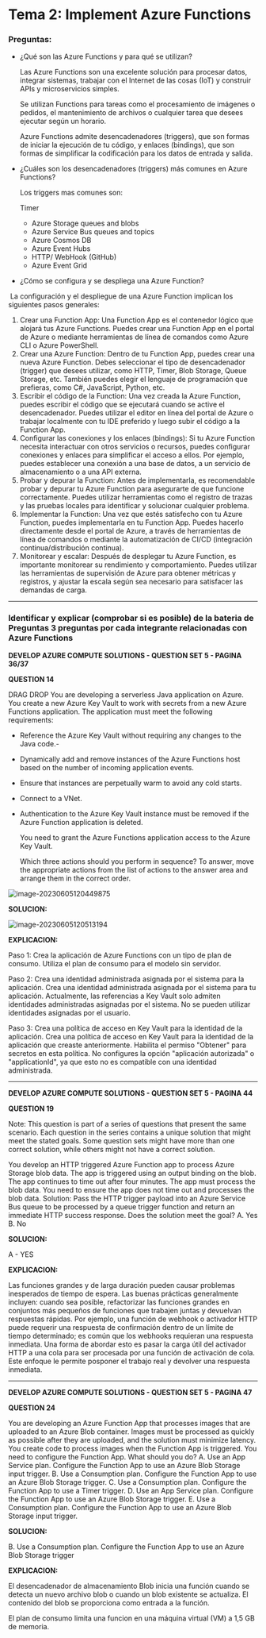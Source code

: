 # Tema 2: Implement Azure Functions



### Preguntas:

- ¿Qué son las Azure Functions y para qué se utilizan?

  Las Azure Functions son una excelente solución para procesar datos, integrar sistemas, trabajar con el Internet de las cosas (IoT) y construir APIs y microservicios simples.

  Se utilizan Functions para tareas como el procesamiento de imágenes o pedidos, el mantenimiento de archivos o cualquier tarea que desees ejecutar según un horario.

  Azure Functions admite desencadenadores (triggers), que son formas de iniciar la ejecución de tu código, y enlaces (bindings), que son formas de simplificar la codificación para los datos de entrada y salida.

  

- ¿Cuáles son los desencadenadores (triggers) más comunes en Azure Functions?

  Los triggers mas comunes son:

  Timer

  - Azure Storage queues and blobs
  - Azure Service Bus queues and topics
  - Azure Cosmos DB
  - Azure Event Hubs
  - HTTP/ WebHook (GitHub)
  - Azure Event Grid

- ¿Cómo se configura y se despliega una Azure Function?

​	La configuración y el despliegue de una Azure Function implican los siguientes pasos generales:

1. Crear una Function App: Una Function App es el contenedor lógico que alojará tus Azure Functions. Puedes crear una Function App en el portal de Azure o mediante herramientas de línea de comandos como Azure CLI o Azure PowerShell.
2. Crear una Azure Function: Dentro de tu Function App, puedes crear una nueva Azure Function. Debes seleccionar el tipo de desencadenador (trigger) que desees utilizar, como HTTP, Timer, Blob Storage, Queue Storage, etc. También puedes elegir el lenguaje de programación que prefieras, como C#, JavaScript, Python, etc.
3. Escribir el código de la Function: Una vez creada la Azure Function, puedes escribir el código que se ejecutará cuando se active el desencadenador. Puedes utilizar el editor en línea del portal de Azure o trabajar localmente con tu IDE preferido y luego subir el código a la Function App.
4. Configurar las conexiones y los enlaces (bindings): Si tu Azure Function necesita interactuar con otros servicios o recursos, puedes configurar conexiones y enlaces para simplificar el acceso a ellos. Por ejemplo, puedes establecer una conexión a una base de datos, a un servicio de almacenamiento o a una API externa.
5. Probar y depurar la Function: Antes de implementarla, es recomendable probar y depurar tu Azure Function para asegurarte de que funcione correctamente. Puedes utilizar herramientas como el registro de trazas y las pruebas locales para identificar y solucionar cualquier problema.
6. Implementar la Function: Una vez que estés satisfecho con tu Azure Function, puedes implementarla en tu Function App. Puedes hacerlo directamente desde el portal de Azure, a través de herramientas de línea de comandos o mediante la automatización de CI/CD (integración continua/distribución continua).
7. Monitorear y escalar: Después de desplegar tu Azure Function, es importante monitorear su rendimiento y comportamiento. Puedes utilizar las herramientas de supervisión de Azure para obtener métricas y registros, y ajustar la escala según sea necesario para satisfacer las demandas de carga.





-------------------------------------------------------------------------------------------------------------------------------------------------------------------------------------------







### Identificar y explicar (comprobar si es posible) de la bateria de Preguntas 3 preguntas por cada integrante relacionadas con Azure Functions



**DEVELOP AZURE COMPUTE SOLUTIONS -  QUESTION SET 5 - PAGINA 36/37**

**QUESTION 14**

DRAG DROP
You are developing a serverless Java application on Azure. You create a new Azure Key Vault to work with
secrets from a new Azure Functions application.
The application must meet the following requirements:

- Reference the Azure Key Vault without requiring any changes to the Java code.-

- Dynamically add and remove instances of the Azure Functions host based on the number of incoming
  application events.

- Ensure that instances are perpetually warm to avoid any cold starts.

- Connect to a VNet.

- Authentication to the Azure Key Vault instance must be removed if the Azure Function application is
  deleted.

  You need to grant the Azure Functions application access to the Azure Key Vault.

  Which three actions should you perform in sequence? To answer, move the appropriate actions from the list of actions to the answer area and arrange them in the correct order.

![image-20230605120449875](C:\Users\Álvaro\AppData\Roaming\Typora\typora-user-images\image-20230605120449875.png)



**SOLUCION:** 

![image-20230605120513194](C:\Users\Álvaro\AppData\Roaming\Typora\typora-user-images\image-20230605120513194.png)



**EXPLICACION:**

Paso 1: Crea la aplicación de Azure Functions con un tipo de plan de consumo. Utiliza el plan de consumo para el modelo sin servidor.

Paso 2: Crea una identidad administrada asignada por el sistema para la aplicación. Crea una identidad administrada asignada por el sistema para tu aplicación. Actualmente, las referencias a Key Vault solo admiten identidades administradas asignadas por el sistema. No se pueden utilizar identidades asignadas por el usuario.

Paso 3: Crea una política de acceso en Key Vault para la identidad de la aplicación. Crea una política de acceso en Key Vault para la identidad de la aplicación que creaste anteriormente. Habilita el permiso "Obtener" para secretos en esta política. No configures la opción "aplicación autorizada" o "applicationId", ya que esto no es compatible con una identidad administrada.



-------------------------------------------------------------------------------------------------------------------------------------------------------------------------------------------





**DEVELOP AZURE COMPUTE SOLUTIONS -  QUESTION SET 5 - PAGINA 44**

**QUESTION 19**

Note: This question is part of a series of questions that present the same scenario. Each question
in the series contains a unique solution that might meet the stated goals. Some question sets might
have more than one correct solution, while others might not have a correct solution.

You develop an HTTP triggered Azure Function app to process Azure Storage blob data. The app is
triggered using an output binding on the blob.
The app continues to time out after four minutes. The app must process the blob data.
You need to ensure the app does not time out and processes the blob data.
Solution: Pass the HTTP trigger payload into an Azure Service Bus queue to be processed by a queue
trigger function and return an immediate HTTP success response.
Does the solution meet the goal?
A. Yes
B. No



**SOLUCION:** 

A - YES



**EXPLICACION:**

Las funciones grandes y de larga duración pueden causar problemas inesperados de tiempo de espera. Las buenas prácticas generalmente incluyen: cuando sea posible, refactorizar las funciones grandes en conjuntos más pequeños de funciones que trabajen juntas y devuelvan respuestas rápidas. Por ejemplo, una función de webhook o activador HTTP puede requerir una respuesta de confirmación dentro de un límite de tiempo determinado; es común que los webhooks requieran una respuesta inmediata. Una forma de abordar esto es pasar la carga útil del activador HTTP a una cola para ser procesada por una función de activación de cola. Este enfoque le permite posponer el trabajo real y devolver una respuesta inmediata.





-------------------------------------------------------------------------------------------------------------------------------------------------------------------------------------------





**DEVELOP AZURE COMPUTE SOLUTIONS -  QUESTION SET 5 - PAGINA 47**

**QUESTION 24**

You are developing an Azure Function App that processes images that are uploaded to an Azure Blob container.
Images must be processed as quickly as possible after they are uploaded, and the solution must minimize
latency. You create code to process images when the Function App is triggered.
You need to configure the Function App.
What should you do?
A. Use an App Service plan. Configure the Function App to use an Azure Blob Storage input trigger.
B. Use a Consumption plan. Configure the Function App to use an Azure Blob Storage trigger.
C. Use a Consumption plan. Configure the Function App to use a Timer trigger.
D. Use an App Service plan. Configure the Function App to use an Azure Blob Storage trigger.
E. Use a Consumption plan. Configure the Function App to use an Azure Blob Storage input trigger.



**SOLUCION:** 

B. Use a Consumption plan. Configure the Function App to use an Azure Blob Storage trigger



**EXPLICACION:**

El desencadenador de almacenamiento Blob inicia una función cuando se detecta un nuevo archivo blob o cuando un blob existente se actualiza. El contenido del blob se proporciona como entrada a la función.

El plan de consumo limita una funcion en una máquina virtual (VM) a 1,5 GB de memoria.



